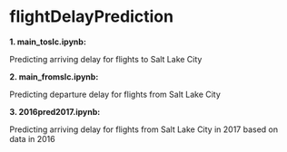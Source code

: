 # flightDelayPrediction

**1. main_toslc.ipynb:**

Predicting arriving delay for flights to Salt Lake City


**2. main_fromslc.ipynb:**

Predicting departure delay for flights from Salt Lake City


**3. 2016pred2017.ipynb:**

Predicting arriving delay for flights from Salt Lake City in 2017 based on data in 2016
